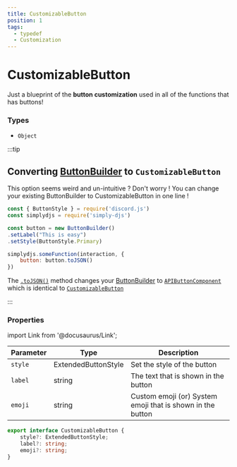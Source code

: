 ```yaml
---
title: CustomizableButton
position: 1
tags:
  - typedef
  - Customization
---
```


# CustomizableButton

Just a blueprint of the **button customization** used in all of the functions that has buttons!

### Types
* `Object`


:::tip

## Converting [ButtonBuilder](https://old.discordjs.dev/#/docs/discord.js/main/class/ButtonBuilder) to `CustomizableButton`

This option seems weird and un-intuitive ? Don't worry !
You can change your existing ButtonBuilder to CustomizableButton in one line !

```js
const { ButtonStyle } = require('discord.js')
const simplydjs = require('simply-djs')

const button = new ButtonBuilder()
.setLabel("This is easy")
.setStyle(ButtonStyle.Primary)

simplydjs.someFunction(interaction, {
	button: button.toJSON()
})
```

The [`.toJSON()`](https://discord.js.org/docs/packages/builders/1.6.3/ButtonBuilder:Class#toJSON) method changes your [ButtonBuilder](https://old.discordjs.dev/#/docs/discord.js/main/class/ButtonBuilder) to [`APIButtonComponent`](https://discord-api-types.dev/api/discord-api-types-v10#APIButtonComponent) which is identical to [`CustomizableButton`](#properties)

:::


### Properties

import Link from '@docusaurus/Link';

| Parameter | Type | Description  |
| --------- | ---- | ------------ |
| `style`   | <Link to="/docs/typedef/ExtendedButtonStyle">ExtendedButtonStyle</Link> | Set the style of the button  |
| `label`   | <Link to="https://developer.mozilla.org/en-US/docs/Web/JavaScript/Reference/Global_Objects/String">string</Link> | The text that is shown in the button  |
| `emoji`   | <Link to="https://developer.mozilla.org/en-US/docs/Web/JavaScript/Reference/Global_Objects/String">string</Link> | Custom emoji (or) System emoji that is shown in the button |

```ts
export interface CustomizableButton {
	style?: ExtendedButtonStyle;
	label?: string;
	emoji?: string;
}
```